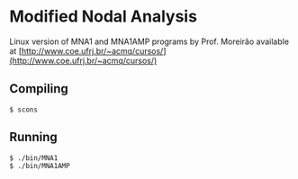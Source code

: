 Modified Nodal Analysis
=======================

Linux version of MNA1 and MNA1AMP programs by Prof. Moreirão available at
[http://www.coe.ufrj.br/~acmq/cursos/](http://www.coe.ufrj.br/~acmq/cursos/)


Compiling
---------

    $ scons


Running
-------

    $ ./bin/MNA1
    $ ./bin/MNA1AMP
